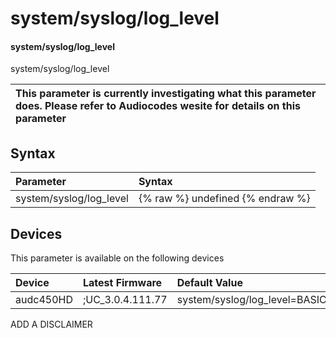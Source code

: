 ﻿---
description: system/syslog/log_level
search: false
---

# system/syslog/log_level

#### system/syslog/log_level

system/syslog/log_level


| This parameter is currently investigating what this parameter does. Please refer to Audiocodes wesite for details on this parameter | 
| :--- |

## Syntax
| Parameter | Syntax |
| :--- | :--- |
|system/syslog/log_level | {% raw %} undefined {% endraw %}|

## Devices
This parameter is available on the following devices

| Device | Latest Firmware | Default Value |
|:---|:---|:---|
| audc450HD | ;UC_3.0.4.111.77 | system/syslog/log_level=BASIC 

ADD A DISCLAIMER
